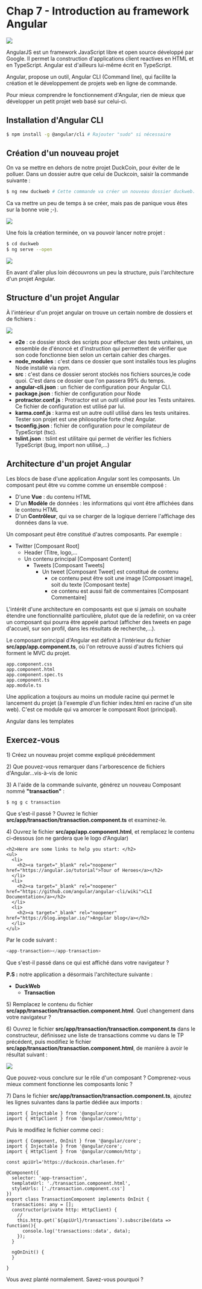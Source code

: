 # Chap 7 - Introduction au framework Angular

![](/assets/logo_angular.png)

AngularJS est un framework JavaScript libre et open source développé par Google. Il permet la construction d'applications client reactives en HTML et en TypeScript. Angular est d'ailleurs lui-même écrit en TypeScript.

Angular, propose un outil, Angular CLI \(Command line\), qui facilite la création et le développement de projets web en ligne de commande.

Pour mieux comprendre le fonctionnement d'Angular, rien de mieux que développer un petit projet web basé sur celui-ci.

## Installation d'Angular CLI

```bash
$ npm install -g @angular/cli # Rajouter "sudo" si nécessaire
```

## Création d'un nouveau projet

On va se mettre en dehors de notre projet DuckCoin, pour éviter de le polluer. Dans un dossier autre que celui de Duckcoin, saisir la commande suivante :

```bash
$ ng new duckweb # Cette commande va créer un nouveau dossier duckweb.
```

Ca va mettre un peu de temps à se créer, mais pas de panique vous êtes sur la bonne voie ;-\).

![](/assets/angular_create_screen1.png)

Une fois la création terminée, on va pouvoir lancer notre projet :

```bash
$ cd duckweb
$ ng serve --open
```

![](/assets/angular_launch.png)

En avant d'aller plus loin découvrons un peu la structure, puis l'architecture d'un projet Angular.

## Structure d'un projet Angular

À l'intérieur d'un projet angular on trouve un certain nombre de dossiers et de fichiers :

![](/assets/angular_content.png)

* **e2e** : ce dossier stock des scripts pour effectuer des tests unitaires, un ensemble de d'énoncé et d'instruction qui permettent de vérifier que son code fonctionne bien selon un certain cahier des charges.
* **node\_modules** : c'est dans ce dossier que sont installés tous les plugins Node installé via npm.
* **src** : c'est dans ce dossier seront stockés nos fichiers sources,le code quoi. C'est dans ce dossier que l'on passera 99% du temps.
* **angular-cli.json** : un fichier de configuration pour Angular CLI.
* **package.json** : fichier de configuration pour Node
* **protractor.conf.js** : Protractor est un outil utilisé pour les Tests unitaires. Ce fichier de configuration est utilisé par lui.
* **karma.conf.js** : karma est un autre outil utilisé dans les tests unitaires. Tester son projet est une philosophie forte chez Angular.
* **tsconfig.json** : fichier de configuration pour le compilateur de TypeScript \(tsc\).
* **tslint.json** : tslint est utilitaire qui permet de vérifier les fichiers TypeScript \(bug, import non utilisé,...\)

## Architecture d'un projet Angular

Les blocs de base d'une application Angular sont les composants. Un composant peut être vu comme comme un ensemble composé :

* D'une **Vue** : du contenu HTML
* D'un **Modèle** de données : les informations qui vont être affichées dans le contenu HTML
* D'un **Contrôleur**, qui va se charger de la logique derriere l'affichage des données dans la vue.

Un composant peut être constitué d'autres composants. Par exemple :

* Twitter \[Composant Root\] 
  * Header \(Titre, logo,...
  * Un contenu principal \[Composant Content\]
    * Tweets \[Composant Tweets\]
      * Un tweet \[Composant Tweet\] est constitué de contenu
        * ce contenu peut être soit une image \[Composant image\], soit du texte \[Composant texte\]
        * ce contenu est aussi fait de commentaires \[Composant Commentaire\]

L'intérêt d'une architecture en composants est que si jamais on souhaite étendre une fonctionnalité particulière, plutot que de la redefinir, on va créer un composant qui pourra être appelé partout \(afficher des tweets en page d'accueil, sur son profil, dans les résultats de recherche,...\).

Le composant principal d'Angular est définit à l'intérieur du fichier **src/app/app.component.ts**, où l'on retrouve aussi d'autres fichiers qui forment le MVC du projet.

```
app.component.css
app.component.html
app.component.spec.ts
app.component.ts
app.module.ts
```

Une application a toujours au moins un module racine qui permet le lancement du projet \(à l'exemple d'un fichier index.html en racine d'un site web\). C'est ce module qui va amorcer le composant Root \(principal\).



Angular dans les templates



## Exercez-vous

1\) Créez un nouveau projet comme expliqué précédemment

2\) Que pouvez-vous remarquer dans l'arborescence de fichiers d'Angular...vis-à-vis de Ionic

3\) A l'aide de la commande suivante, générez un nouveau Composant nommé  **"transaction"** :

```bash
$ ng g c transaction
```

Que s'est-il passé ? Ouvrez le fichier **src/app/transaction/transaction.component.ts** et examinez-le.

4\) Ouvrez le fichier **src/app/app.component.html**, et remplacez le contenu ci-dessous \(on ne gardera que le logo d'Angular\)

```
<h2>Here are some links to help you start: </h2>
<ul>
  <li>
    <h2><a target="_blank" rel="noopener" href="https://angular.io/tutorial">Tour of Heroes</a></h2>
  </li>
  <li>
    <h2><a target="_blank" rel="noopener" href="https://github.com/angular/angular-cli/wiki">CLI Documentation</a></h2>
  </li>
  <li>
    <h2><a target="_blank" rel="noopener" href="https://blog.angular.io/">Angular blog</a></h2>
  </li>
</ul>
```

Par le code suivant :

```py
<app-transaction></app-transaction>
```

Que s'est-il passé dans ce qui est affiché dans votre navigateur ?

**P.S :** notre application a désormais l'architecture suivante :

* **DuckWeb**
  * **Transaction**

5\) Remplacez le contenu du fichier **src/app/transaction/transaction.component.html**. Quel changement dans votre navigateur ?

6\) Ouvrez le fichier **src/app/transaction/transaction.component.ts** dans le constructeur, définissez  une liste de transactions comme vu dans le TP précédent, puis modifiez le fichier **src/app/transaction/transaction.component.html**, de manière à avoir le résultat suivant :

![](/assets/render_appcompo.png)

Que pouvez-vous conclure sur le rôle d'un composant ? Comprenez-vous mieux comment fonctionne les composants Ionic ?

7\) Dans le fichier **src/app/transaction/transaction.component.ts**, ajoutez les lignes suivantes dans la partie dédiée aux imports :

```
import { Injectable } from '@angular/core';
import { HttpClient } from '@angular/common/http';
```

Puis le modifiez le fichier comme ceci :

    import { Component, OnInit } from '@angular/core';
    import { Injectable } from '@angular/core';
    import { HttpClient } from '@angular/common/http';

    const apiUrl='https://duckcoin.charlesen.fr'

    @Component({
      selector: 'app-transaction',
      templateUrl: './transaction.component.html',
      styleUrls: ['./transaction.component.css']
    })
    export class TransactionComponent implements OnInit {
      transactions: any = [];
      constructor(private http: HttpClient) {
        //
        this.http.get(`${apiUrl}/transactions`).subscribe(data => function(){
          console.log('transactions::data', data);
        });
      }

      ngOnInit() {
      }

    }

Vous avez planté normalement. Savez-vous pourquoi ?


